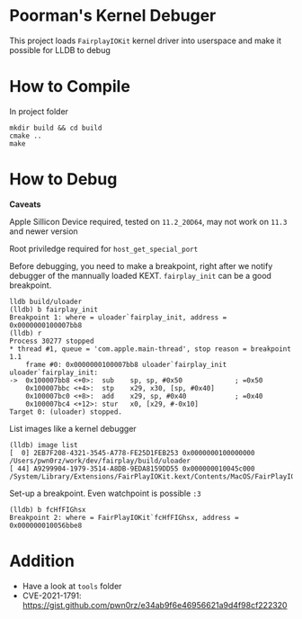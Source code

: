 # Poorman's Kernel Debuger

This project loads `FairplayIOKit` kernel driver into userspace and make it possible for LLDB to debug

# How to Compile

In project folder
```shell
mkdir build && cd build
cmake ..
make
```

# How to Debug

**Caveats**

Apple Sillicon Device required, tested on `11.2_20D64`, may not work on `11.3` and newer version

Root priviledge required for `host_get_special_port`

Before debugging, you need to make a breakpoint, right after we notify debugger of the mannually loaded KEXT. `fairplay_init` can be a good breakpoint.

```
lldb build/uloader 
(lldb) b fairplay_init
Breakpoint 1: where = uloader`fairplay_init, address = 0x0000000100007bb8
(lldb) r
Process 30277 stopped
* thread #1, queue = 'com.apple.main-thread', stop reason = breakpoint 1.1
    frame #0: 0x0000000100007bb8 uloader`fairplay_init
uloader`fairplay_init:
->  0x100007bb8 <+0>:  sub    sp, sp, #0x50             ; =0x50 
    0x100007bbc <+4>:  stp    x29, x30, [sp, #0x40]
    0x100007bc0 <+8>:  add    x29, sp, #0x40            ; =0x40 
    0x100007bc4 <+12>: stur   x0, [x29, #-0x10]
Target 0: (uloader) stopped.
```

List images like a kernel debugger
```
(lldb) image list
[  0] 2EB7F208-4321-3545-A778-FE25D1FEB253 0x0000000100000000 /Users/pwn0rz/work/dev/fairplay/build/uloader 
[ 44] A9299904-1979-3514-A8DB-9EDA8159DD55 0x000000010045c000 /System/Library/Extensions/FairPlayIOKit.kext/Contents/MacOS/FairPlayIOKit 
```

Set-up a breakpoint. Even watchpoint is possible `:3`
```
(lldb) b fcHfFIGhsx
Breakpoint 2: where = FairPlayIOKit`fcHfFIGhsx, address = 0x000000010056bbe8
```

# Addition
- Have a look at `tools` folder
- CVE-2021-1791: https://gist.github.com/pwn0rz/e34ab9f6e46956621a9d4f98cf222320
